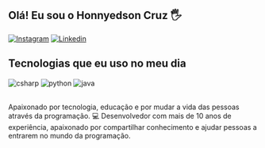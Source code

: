 ## Olá! Eu sou o Honnyedson Cruz 🖐️

[![Instagram](https://img.shields.io/badge/Instagram-E4405F?style=for-the-badge&logo=instagram&logoColor=white)](https://instagram.com/Honnyedson_Cruz)
[![Linkedin](https://img.shields.io/badge/LinkedIn-0077B5?style=for-the-badge&logo=linkedin&logoColor=white)](www.linkedin.com/in/honnyedson-cruz)

## Tecnologias que eu uso no meu dia

<div style="display: inline_block">
  <img align="center" alt="csharp" src="https://img.shields.io/badge/C%23-239120?style=for-the-badge&logo=c-sharp&logoColor=white" />
  <img align="center" alt="python" src="https://img.shields.io/badge/Python-14354C?style=for-the-badge&logo=python&logoColor=white" />
  <img align="center" alt="java" src="https://img.shields.io/badge/Java-007396?style=for-the-badge&logo=java&logoColor=white" />
</div><br/>


Apaixonado por tecnologia, educação e por mudar a vida das pessoas através da programação.
💻 Desenvolvedor com mais de 10 anos de experiência, apaixonado por compartilhar conhecimento e ajudar pessoas a entrarem no mundo da programação.


